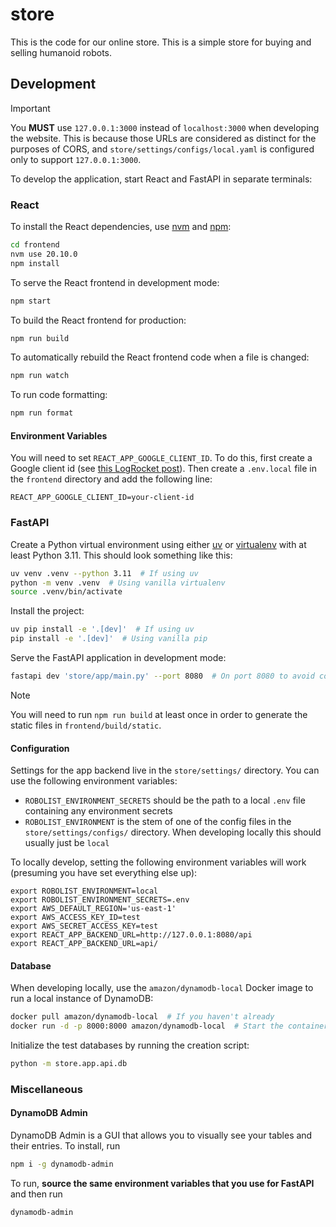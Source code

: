# store

This is the code for our online store. This is a simple store for buying and selling humanoid robots.

## Development

> [!IMPORTANT]
> You **MUST** use `127.0.0.1:3000` instead of `localhost:3000` when developing the website. This is because those URLs are considered as distinct for the purposes of CORS, and `store/settings/configs/local.yaml` is configured only to support `127.0.0.1:3000`.

To develop the application, start React and FastAPI in separate terminals:

### React

To install the React dependencies, use [nvm](https://github.com/nvm-sh/nvm) and [npm](https://www.npmjs.com/):

```bash
cd frontend
nvm use 20.10.0
npm install
```

To serve the React frontend in development mode:

```bash
npm start
```

To build the React frontend for production:

```bash
npm run build
```

To automatically rebuild the React frontend code when a file is changed:

```bash
npm run watch
```

To run code formatting:

```bash
npm run format
```

#### Environment Variables

You will need to set `REACT_APP_GOOGLE_CLIENT_ID`. To do this, first create a Google client id (see [this LogRocket post](https://blog.logrocket.com/guide-adding-google-login-react-app/)). Then create a `.env.local` file in the `frontend` directory and add the following line:

```
REACT_APP_GOOGLE_CLIENT_ID=your-client-id
```

### FastAPI

Create a Python virtual environment using either [uv](https://astral.sh/blog/uv) or [virtualenv](https://virtualenv.pypa.io/en/latest/) with at least Python 3.11. This should look something like this:

```bash
uv venv .venv --python 3.11  # If using uv
python -m venv .venv  # Using vanilla virtualenv
source .venv/bin/activate
```

Install the project:

```bash
uv pip install -e '.[dev]'  # If using uv
pip install -e '.[dev]'  # Using vanilla pip
```

Serve the FastAPI application in development mode:

```bash
fastapi dev 'store/app/main.py' --port 8080  # On port 8080 to avoid conflicts with Docker
```

> [!NOTE]
> You will need to run `npm run build` at least once in order to generate the static files in `frontend/build/static`.

#### Configuration

Settings for the app backend live in the `store/settings/` directory. You can use the following environment variables:

- `ROBOLIST_ENVIRONMENT_SECRETS` should be the path to a local `.env` file containing any environment secrets
- `ROBOLIST_ENVIRONMENT` is the stem of one of the config files in the `store/settings/configs/` directory. When developing locally this should usually just be `local`

To locally develop, setting the following environment variables will work (presuming you have set everything else up):

```
export ROBOLIST_ENVIRONMENT=local
export ROBOLIST_ENVIRONMENT_SECRETS=.env
export AWS_DEFAULT_REGION='us-east-1'
export AWS_ACCESS_KEY_ID=test
export AWS_SECRET_ACCESS_KEY=test
export REACT_APP_BACKEND_URL=http://127.0.0.1:8080/api
export REACT_APP_BACKEND_URL=api/
```

#### Database

When developing locally, use the `amazon/dynamodb-local` Docker image to run a local instance of DynamoDB:

```bash
docker pull amazon/dynamodb-local  # If you haven't already
docker run -d -p 8000:8000 amazon/dynamodb-local  # Start the container in the background
```

Initialize the test databases by running the creation script:

```bash
python -m store.app.api.db
```

### Miscellaneous

#### DynamoDB Admin

DynamoDB Admin is a GUI that allows you to visually see your tables and their entries. To install, run

```bash
npm i -g dynamodb-admin
```

To run, **source the same environment variables that you use for FastAPI** and then run

```bash
dynamodb-admin
```

